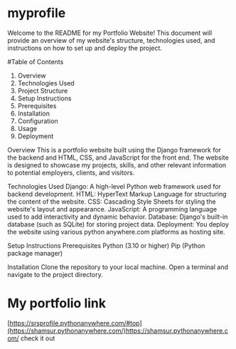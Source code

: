 # myprofile
Welcome to the README for my Portfolio Website! 
This document will provide an overview of my website's structure, technologies used, 
and instructions on how to set up and deploy the project.


#Table of Contents
1. Overview
2. Technologies Used
3. Project Structure
4. Setup Instructions
5. Prerequisites
6. Installation
7. Configuration
8. Usage
9. Deployment

Overview
This is a portfolio website built using the Django framework for the backend and HTML, CSS, and JavaScript for the front end. 
The website is designed to showcase my projects, skills, and other relevant information to potential employers, clients, and visitors.


Technologies Used
Django: A high-level Python web framework used for backend development.
HTML: HyperText Markup Language for structuring the content of the website.
CSS: Cascading Style Sheets for styling the website's layout and appearance.
JavaScript: A programming language used to add interactivity and dynamic behavior.
Database: Django's built-in database (such as SQLite) for storing project data.
Deployment: You deploy the website using various python anywhere.com platforms as hosting site.

Setup Instructions
Prerequisites
Python (3.10 or higher)
Pip (Python package manager)


Installation
Clone the repository to your local machine.
Open a terminal and navigate to the project directory.



# My portfolio link 
[https://srsprofile.pythonanywhere.com/#top](https://shamsur.pythonanywhere.com/)https://shamsur.pythonanywhere.com/
check it out
